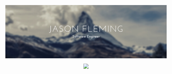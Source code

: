 <p align="center">
  <img src="https://raw.githubusercontent.com/jfleming9357/jfleming9357/main/banner.png" />
</p>
<p align="center">
  <img src="https://github-readme-stats.vercel.app/api/top-langs/?username=anuraghazra&layout=compact" />
</p>


<!--
**jfleming9357/jfleming9357** is a ✨ _special_ ✨ repository because its `README.md` (this file) appears on your GitHub profile.


Here are some ideas to get you started:

- 🔭 I’m currently working on ...
- 🌱 I’m currently learning ...
- 👯 I’m looking to collaborate on ...
- 🤔 I’m looking for help with ...
- 💬 Ask me about ...
- 📫 How to reach me: ...
- 😄 Pronouns: ...
- ⚡ Fun fact: ...
-->
